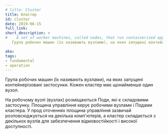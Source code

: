 ```yaml
---
# title: Cluster
title: Кластер
id: cluster
date: 2019-06-15
full_link: 
short_description: >
#    A set of worker machines, called nodes, that run containerized applications. Every cluster has at least one worker node.
   Група робочих машин (їх називають вузлами), на яких запущені контейнерізовані застосунки. Кожен кластер має щонайменше один вузол.

aka: 
tags:
- fundamental
- operation
---
```

<!-- A set of worker machines, called nodes, that run containerized applications. Every cluster has at least one worker node. -->
Група робочих машин (їх називають вузлами), на яких запущені контейнерізовані застосунки. Кожен кластер має щонайменше один вузол.

<!--more-->
<!-- The worker node(s) host the pods that are the components of the application. The Control Plane manages the worker nodes and the pods in the cluster. In production environments, the Control Plane usually runs across multiple computers and a cluster usually runs multiple nodes, providing fault-tolerance and high availability. -->
На робочому вузлі (вузлах) розміщаються Поди, які є складовими застосунку. Площина управління керує робочими вузлами і Подами кластера. У прод оточеннях площина управління зазвичай розповсюджується на декілька комп'ютерів, а кластер складається з декількох вузлів для забезпечення відмовостійкості і високої доступності.
